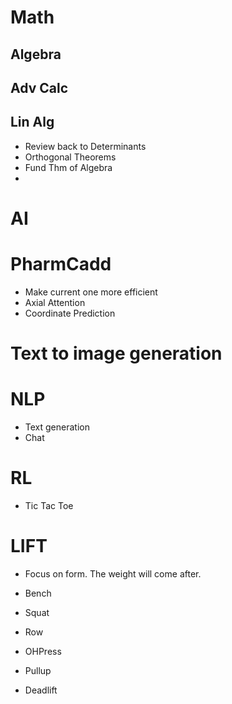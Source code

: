 # Math
## Algebra
## Adv Calc
## Lin Alg
* Review back to Determinants
* Orthogonal Theorems
* Fund Thm of Algebra
* 

# AI
# PharmCadd
* Make current one more efficient
* Axial Attention
* Coordinate Prediction

# Text to image generation
# NLP
* Text generation
* Chat
# RL
* Tic Tac Toe


# LIFT
* Focus on form. The weight will come after.

* Bench
* Squat
* Row
* OHPress
* Pullup
* Deadlift
